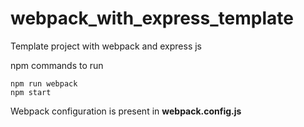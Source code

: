 # webpack_with_express_template
Template project with webpack and express js

npm commands to run

``npm run webpack`` <br/>
``npm start``

Webpack configuration is present in <b>webpack.config.js</b>
